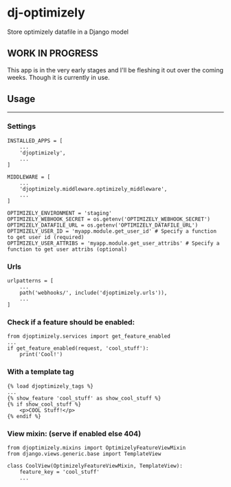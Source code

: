 # dj-optimizely

Store optimizely datafile in a Django model

## WORK IN PROGRESS

This app is in the very early stages and I'll be fleshing it out over the coming weeks. 
Though it is currently in use. 


## Usage
-----------------

### Settings

```
INSTALLED_APPS = [
    ...
    'djoptimizely',
    ...
]

MIDDLEWARE = [
    ...
    'djoptimizely.middleware.optimizely_middleware',
    ...
]

OPTIMIZELY_ENVIRONMENT = 'staging'
OPTIMIZELY_WEBHOOK_SECRET = os.getenv('OPTIMIZELY_WEBHOOK_SECRET')
OPTIMIZELY_DATAFILE_URL = os.getenv('OPTIMIZELY_DATAFILE_URL')
OPTIMIZELY_USER_ID = 'myapp.module.get_user_id' # Specify a function to get user id (required)
OPTIMIZELY_USER_ATTRIBS = 'myapp.module.get_user_attribs' # Specify a function to get user attribs (optional)
```

### Urls

```
urlpatterns = [
    ...
    path('webhooks/', include('djoptimizely.urls')),
    ...
]
```

### Check if a feature should be enabled:

```
from djoptimizely.services import get_feature_enabled
...
if get_feature_enabled(request, 'cool_stuff'):
    print('Cool!')
```

### With a template tag

```
{% load djoptimizely_tags %}
...
{% show_feature 'cool_stuff' as show_cool_stuff %}
{% if show_cool_stuff %}
    <p>COOL Stuff!</p>
{% endif %}
```

### View mixin: (serve if enabled else 404)

```
from djoptimizely.mixins import OptimizelyFeatureViewMixin
from django.views.generic.base import TemplateView

class CoolView(OptimizelyFeatureViewMixin, TemplateView):
    feature_key = 'cool_stuff'
    ...
```
